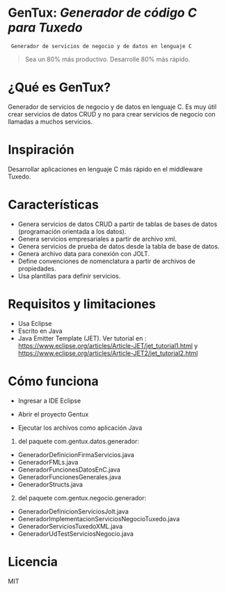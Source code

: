  # GenTux:     *Generador de código C para Tuxedo*
     Generador de servicios de negocio y de datos en lenguaje C
  
  > Sea un 80% más productivo.
  > Desarrolle 80% más rápido.

# ¿Qué es GenTux?
  Generador de servicios de negocio y de datos en lenguaje C.
  Es muy útil crear servicios de datos CRUD y no para crear servicios de negocio con llamadas a muchos servicios.
  
# Inspiración
  Desarrollar aplicaciones en lenguaje C más rápido en el middleware Tuxedo.
  
# Características
* Genera servicios de datos CRUD a partir de tablas de bases de datos    (programación orientada a los datos).
* Genera servicios empresariales a partir de archivo xml.
* Genera servicios de prueba de datos desde la tabla de base de datos.
* Genera archivo data para conexión con JOLT.
* Define convenciones de nomenclatura a partir de archivos de propiedades.
* Usa plantillas para definir servicios.

# Requisitos y limitaciones

* Usa Eclipse
* Escrito en Java
* Java Emitter Template (JET).
Ver tutorial en :
https://www.eclipse.org/articles/Article-JET/jet_tutorial1.html y https://www.eclipse.org/articles/Article-JET2/jet_tutorial2.html


# Cómo funciona

* Ingresar a IDE Eclipse
* Abrir el proyecto Gentux

* Ejecutar los archivos como aplicación Java
 1. del paquete com.gentux.datos.generador:
 * GeneradorDefinicionFirmaServicios.java
 * GeneradorFMLs.java
 * GeneradorFuncionesDatosEnC.java
 * GeneradorFuncionesGenerales.java
 * GeneradorStructs.java

 2. del paquete com.gentux.negocio.generador:
* GeneradorDefinicionServiciosJolt.java
* GeneradorImplementacionServiciosNegocioTuxedo.java
* GeneradorServiciosTuxedoXML.java
* GeneradorUdTestServiciosNegocio.java


# Licencia
MIT

[//]: # (Estos son enlaces de referencia que se usan en el cuerpo de esta nota y se eliminan cuando el procesador de rebajas hace su trabajo. No es necesario formatear bien porque no debería verse. Gracias SO - http: //stackoverflow.com/questions/4823468/store-comments-in-markdown-syntax)
